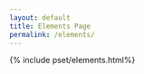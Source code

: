 ```yaml
---
layout: default
title: Elements Page
permalink: /elements/
---
```



{% include pset/elements.html%}